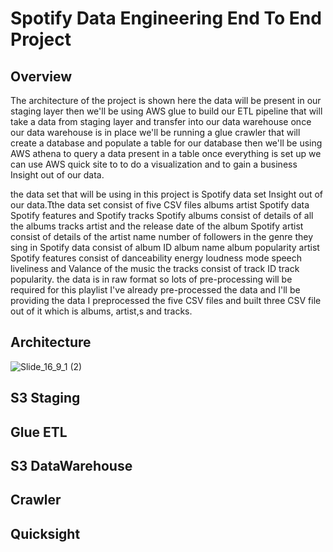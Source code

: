 # Spotify Data Engineering End To End Project
## Overview
The architecture of the project is shown here the data will be present in our staging layer then we'll be using
AWS glue to build our ETL pipeline that will take a data from staging layer and
transfer into our data warehouse once our data warehouse is in
place we'll be running a glue crawler that will create a database and populate
a table for our database then we'll be using AWS athena to
query a data present in a table once everything is set up we can
use AWS quick site to to do a visualization and to gain a business
Insight out of our data.

the data set that will be using in this project is Spotify data set
Insight out of our data.Tthe data set consist of five CSV files albums artist Spotify data Spotify
features and Spotify tracks Spotify albums consist of details
of all the albums tracks artist and the release date of the
album Spotify artist consist of details of the artist name number of followers
in the genre they sing in Spotify data consist of album ID album name album
popularity artist Spotify features consist of
danceability energy loudness mode
speech liveliness and Valance of the music the tracks consist of track ID
track popularity. the data is in raw format so lots of pre-processing will be
required for this playlist I've already pre-processed the data and I'll be providing the data
I preprocessed the five CSV files and built three CSV file out of it which is albums, artist,s and tracks. 

## Architecture
![Slide_16_9_1 (2)](https://github.com/user-attachments/assets/8a6e9424-8cce-4f68-9bda-825a0e0551ec)

## S3 Staging
## Glue ETL
## S3 DataWarehouse
## Crawler
## Quicksight
